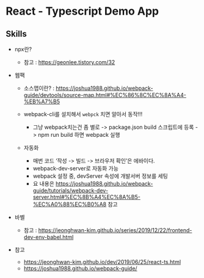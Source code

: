 # React - Typescript Demo App



## Skills
- npx란?
    - 참고 : https://geonlee.tistory.com/32

- 웹팩
    - 소스맵이란? : https://joshua1988.github.io/webpack-guide/devtools/source-map.html#%EC%86%8C%EC%8A%A4-%EB%A7%B5
    - webpack-cli를 설치해서 `webpck` 치면 알아서 동작!!!
        - 그냥 webpack치는건 좀 별로 -> package.json build 스크립트에 등록 -> npm run build 하면 webpack 실행

    - 자동화
        - 매번 코드 ‘작성 -> 빌드 -> 브라우저 확인’은 에바이다.
        - webpack-dev-server로 자동화 가능
        - webpack 설정 중, devServer 속성에 개발서버 정보를 세팅
        - 요 내용은 https://joshua1988.github.io/webpack-guide/tutorials/webpack-dev-server.html#%EC%8B%A4%EC%8A%B5-%EC%A0%88%EC%B0%A8 참고

- 바벨
    - 참고 : https://jeonghwan-kim.github.io/series/2019/12/22/frontend-dev-env-babel.html

- 참고
    - https://jeonghwan-kim.github.io/dev/2019/06/25/react-ts.html
    - https://joshua1988.github.io/webpack-guide/
